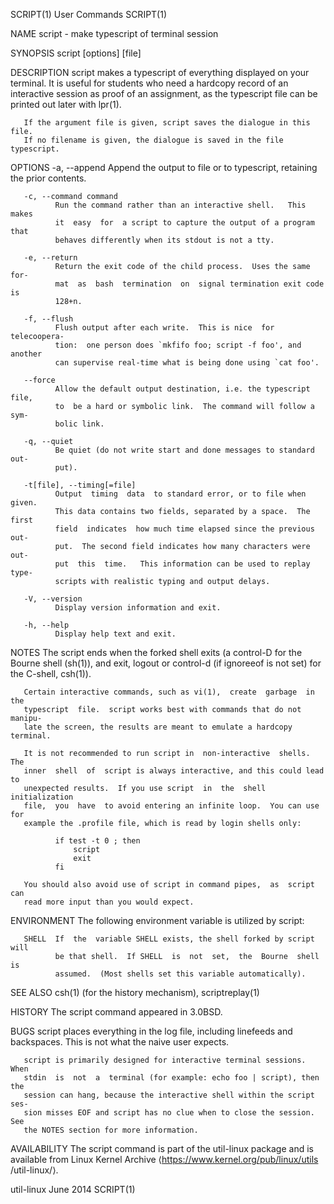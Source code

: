 SCRIPT(1)                       User Commands                       SCRIPT(1)

NAME
       script - make typescript of terminal session

SYNOPSIS
       script [options] [file]

DESCRIPTION
       script  makes  a  typescript of everything displayed on your terminal.
       It is useful for students who need a hardcopy record of an interactive
       session  as  proof  of  an  assignment,  as the typescript file can be
       printed out later with lpr(1).

       If the argument file is given, script saves the dialogue in this file.
       If no filename is given, the dialogue is saved in the file typescript.

OPTIONS
       -a, --append
              Append the output to file or to typescript, retaining the prior
              contents.

       -c, --command command
              Run the command rather than an interactive shell.   This  makes
              it  easy  for  a script to capture the output of a program that
              behaves differently when its stdout is not a tty.

       -e, --return
              Return the exit code of the child process.  Uses the same  for‐
              mat  as  bash  termination  on  signal termination exit code is
              128+n.

       -f, --flush
              Flush output after each write.  This is nice  for  telecoopera‐
              tion:  one person does `mkfifo foo; script -f foo', and another
              can supervise real-time what is being done using `cat foo'.

       --force
              Allow the default output destination, i.e. the typescript file,
              to  be a hard or symbolic link.  The command will follow a sym‐
              bolic link.

       -q, --quiet
              Be quiet (do not write start and done messages to standard out‐
              put).

       -t[file], --timing[=file]
              Output  timing  data  to standard error, or to file when given.
              This data contains two fields, separated by a space.  The first
              field  indicates  how much time elapsed since the previous out‐
              put.  The second field indicates how many characters were  out‐
              put  this  time.   This information can be used to replay type‐
              scripts with realistic typing and output delays.

       -V, --version
              Display version information and exit.

       -h, --help
              Display help text and exit.

NOTES
       The script ends when the forked  shell  exits  (a  control-D  for  the
       Bourne  shell  (sh(1)), and exit, logout or control-d (if ignoreeof is
       not set) for the C-shell, csh(1)).

       Certain interactive commands, such as vi(1),  create  garbage  in  the
       typescript  file.  script works best with commands that do not manipu‐
       late the screen, the results are meant to emulate a hardcopy terminal.

       It is not recommended to run script in  non-interactive  shells.   The
       inner  shell  of  script is always interactive, and this could lead to
       unexpected results.  If you use script  in  the  shell  initialization
       file,  you  have  to avoid entering an infinite loop.  You can use for
       example the .profile file, which is read by login shells only:

              if test -t 0 ; then
                  script
                  exit
              fi

       You should also avoid use of script in command pipes,  as  script  can
       read more input than you would expect.

ENVIRONMENT
       The following environment variable is utilized by script:

       SHELL  If  the  variable SHELL exists, the shell forked by script will
              be that shell.  If SHELL  is  not  set,  the  Bourne  shell  is
              assumed.  (Most shells set this variable automatically).

SEE ALSO
       csh(1) (for the history mechanism), scriptreplay(1)

HISTORY
       The script command appeared in 3.0BSD.

BUGS
       script  places  everything  in  the  log file, including linefeeds and
       backspaces.  This is not what the naive user expects.

       script is primarily designed for interactive terminal sessions.   When
       stdin  is  not  a  terminal (for example: echo foo | script), then the
       session can hang, because the interactive shell within the script ses‐
       sion misses EOF and script has no clue when to close the session.  See
       the NOTES section for more information.

AVAILABILITY
       The script command is part of the util-linux package and is  available
       from   Linux  Kernel  Archive  ⟨https://www.kernel.org/pub/linux/utils
       /util-linux/⟩.

util-linux                        June 2014                         SCRIPT(1)
